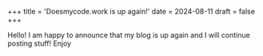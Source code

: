 +++
title = 'Doesmycode.work is up again!'
date = 2024-08-11
draft = false
+++

Hello! I am happy to announce that my blog is up again and I will continue posting stuff! Enjoy
